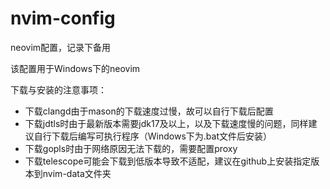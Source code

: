 # nvim-config
neovim配置，记录下备用

该配置用于Windows下的neovim

下载与安装的注意事项：
 - 下载clangd由于mason的下载速度过慢，故可以自行下载后配置
 - 下载jdtls时由于最新版本需要jdk17及以上，以及下载速度慢的问题，同样建议自行下载后编写可执行程序（Windows下为.bat文件后安装）
 - 下载gopls时由于网络原因无法下载的，需要配置proxy
 - 下载telescope可能会下载到低版本导致不适配，建议在github上安装指定版本到nvim-data文件夹
